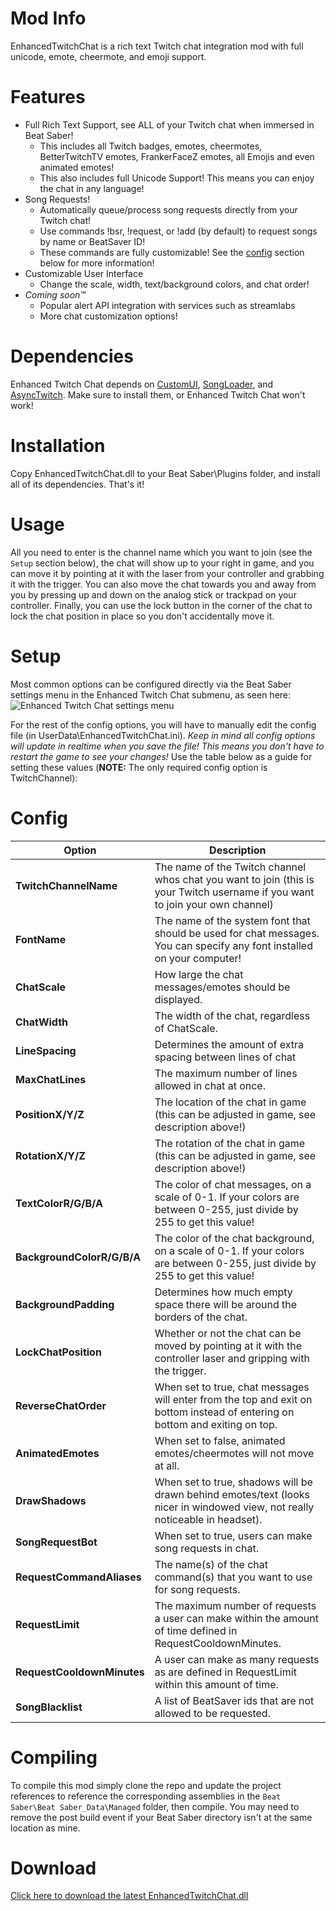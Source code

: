 # Mod Info
EnhancedTwitchChat is a rich text Twitch chat integration mod with full unicode, emote, cheermote, and emoji support.

# Features
- Full Rich Text Support, see ALL of your Twitch chat when immersed in Beat Saber!
  - This includes all Twitch badges, emotes, cheermotes, BetterTwitchTV emotes, FrankerFaceZ emotes, all Emojis and even animated emotes!
  - This also includes full Unicode Support! This means you can enjoy the chat in any language!
- Song Requests!
  - Automatically queue/process song requests directly from your Twitch chat!
  - Use commands !bsr, !request, or !add (by default) to request songs by name or BeatSaver ID!
  - These commands are fully customizable! See the [config](https://github.com/brian91292/BeatSaber-EnhancedTwitchChat#config) section below for more information!
- Customizable User Interface
  - Change the scale, width, text/background colors, and chat order!
- *Coming soon:tm:*
  - Popular alert API integration with services such as streamlabs
  - More chat customization options!
  
# Dependencies
Enhanced Twitch Chat depends on [CustomUI](https://www.modsaber.org/mod/customui/), [SongLoader](https://www.modsaber.org/mod/song-loader/), and [AsyncTwitch](https://www.modsaber.org/mod/asynctwitchlib/). Make sure to install them, or Enhanced Twitch Chat won't work!
  
# Installation
Copy EnhancedTwitchChat.dll to your Beat Saber\Plugins folder, and install all of its dependencies. That's it!

# Usage
All you need to enter is the channel name which you want to join (see the `Setup` section below), the chat will show up to your right in game, and you can move it by pointing at it with the laser from your controller and grabbing it with the trigger. You can also move the chat towards you and away from you by pressing up and down on the analog stick or trackpad on your controller. Finally, you can use the lock button in the corner of the chat to lock the chat position in place so you don't accidentally move it.

# Setup
Most common options can be configured directly via the Beat Saber settings menu in the Enhanced Twitch Chat submenu, as seen here:
![Enhanced Twitch Chat settings menu](https://i.imgur.com/GSPmjPb.jpg)

For the rest of the config options, you will have to manually edit the config file (in UserData\EnhancedTwitchChat.ini).  *Keep in mind all config options will update in realtime when you save the file! This means you don't have to restart the game to see your changes!* Use the table below as a guide for setting these values (**NOTE:** The only required config option is TwitchChannel):

# Config
| Option | Description |
| - | - |
| **TwitchChannelName** | The name of the Twitch channel whos chat you want to join (this is your Twitch username if you want to join your own channel) |
| **FontName** | The name of the system font that should be used for chat messages. You can specify any font installed on your computer! |
| **ChatScale** | How large the chat messages/emotes should be displayed. |
| **ChatWidth** | The width of the chat, regardless of ChatScale. |
| **LineSpacing** | Determines the amount of extra spacing between lines of chat |
| **MaxChatLines** | The maximum number of lines allowed in chat at once. |
| **PositionX/Y/Z** | The location of the chat in game (this can be adjusted in game, see description above!) |
| **RotationX/Y/Z** | The rotation of the chat in game (this can be adjusted in game, see description above!) |
| **TextColorR/G/B/A** | The color of chat messages, on a scale of 0-1. If your colors are between 0-255, just divide by 255 to get this value! |
| **BackgroundColorR/G/B/A** | The color of the chat background, on a scale of 0-1. If your colors are between 0-255, just divide by 255 to get this value! |
| **BackgroundPadding** | Determines how much empty space there will be around the borders of the chat. |
| **LockChatPosition** | Whether or not the chat can be moved by pointing at it with the controller laser and gripping with the trigger. |
| **ReverseChatOrder** | When set to true, chat messages will enter from the top and exit on bottom instead of entering on bottom and exiting on top. |
| **AnimatedEmotes** | When set to false, animated emotes/cheermotes will not move at all. |
| **DrawShadows** | When set to true, shadows will be drawn behind emotes/text (looks nicer in windowed view, not really noticeable in headset). |
| **SongRequestBot** | When set to true, users can make song requests in chat. |
| **RequestCommandAliases** | The name(s) of the chat command(s) that you want to use for song requests. |
| **RequestLimit** | The maximum number of requests a user can make within the amount of time defined in RequestCooldownMinutes. |
| **RequestCooldownMinutes** | A user can make as many requests as are defined in RequestLimit within this amount of time. |
| **SongBlacklist** | A list of BeatSaver ids that are not allowed to be requested. |


# Compiling
To compile this mod simply clone the repo and update the project references to reference the corresponding assemblies in the `Beat Saber\Beat Saber_Data\Managed` folder, then compile. You may need to remove the post build event if your Beat Saber directory isn't at the same location as mine.

# Download
[Click here to download the latest EnhancedTwitchChat.dll](https://www.modsaber.org/mod/enhanced-twitch-chat/1.1.0)
